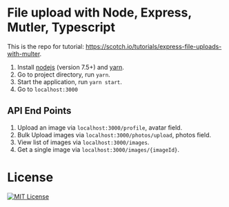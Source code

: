 # File upload with Node, Express, Mutler, Typescript

This is the repo for tutorial: https://scotch.io/tutorials/express-file-uploads-with-multer.

1. Install [nodejs](https://nodejs.org/en/) (version 7.5+) and [yarn](https://yarnpkg.com/en/docs/install).
2. Go to project directory, run `yarn`.
3. Start the application, run `yarn start`.
4. Go to `localhost:3000`

## API End Points

1. Upload an image via `localhost:3000/profile`, avatar field.
2. Bulk Upload images via `localhost:3000/photos/upload`, photos field.
3. View list of images via `localhost:3000/images`.
4. Get a single image via `localhost:3000/images/{imageId}`.

# License
[![MIT License](https://img.shields.io/badge/license-MIT-blue.svg?style=flat)](/LICENSE)
